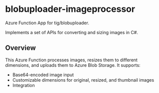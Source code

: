 # blobuploader-imageprocessor

Azure Function App for tig/blobuploader.

Implements a set of APIs for converting and sizing images in C#.


## Overview
This Azure Function processes images, resizes them to different dimensions, and uploads them to Azure Blob Storage. It supports:
- Base64-encoded image input
- Customizable dimensions for original, resized, and thumbnail images
- Integration
